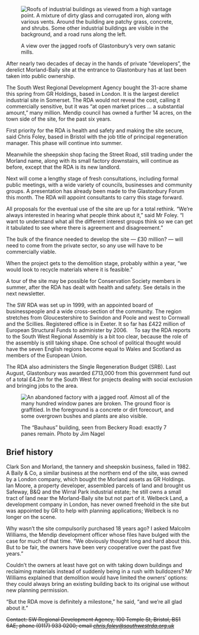 <figure>
<img src="../morland-Red17.jpg" alt="Roofs of industrial buildings as viewed from a high vantage point. A mixture of dirty glass and corrugated iron, along with various vents. Around the building are patchy grass, concrete, and shrubs. Some other industrial buildings are visible in the background, and a road runs along the left.">
<figcaption>

A view over the jagged roofs of Glastonbury’s very own satanic mills.

</figcaption>
</figure>

After nearly two decades of decay in the hands of private “developers”,
the derelict Morland-Baily site at the entrance to Glastonbury has at
last been taken into public ownership.

The South West Regional Development Agency bought the 31-acre shame this
spring from GR Holdings, based in London. It is the largest derelict
industrial site in Somerset. The RDA would not reveal the cost, calling
it commercially sensitive, but it was “at open market prices ... a
substantial amount,” many million. Mendip council has owned a further 14
acres, on the town side of the site, for the past six years.

First priority for the RDA is health and safety and making the site
secure, said Chris Foley, based in Bristol with the job title of
principal regeneration manager. This phase will continue into summer.

Meanwhile the sheepskin shop facing the Street Road, still trading under
the Morland name, along with its small factory downstairs, will continue
as before, except that the RDA is its new landlord.

Next will come a lengthy stage of fresh consultations, including formal
public meetings, with a wide variety of councils, businesses and
community groups. A presentation has already been made to the
Glastonbury Forum this month. The RDA will appoint consultants to carry
this stage forward.

All proposals for the eventual use of the site are up for a total
rethink. “We’re always interested in hearing what people think about
it,” said Mr Foley. “I want to understand what all the different
interest groups think so we can get it tabulated to see where there is
agreement and disagreement.”

The bulk of the finance needed to develop the site — £30 million? — will
need to come from the private sector, so any use will have to be
commercially viable.

When the project gets to the demolition stage, probably within a year,
“we would look to recycle materials where it is feasible.”

A tour of the site may be possible for Conservation Society members in
summer, after the RDA has dealt with health and safety. See details in
the next newsletter.

The SW RDA was set up in 1999, with an appointed board of businesspeople
and a wide cross-section of the community. The region stretches from
Gloucestershire to Swindon and Poole and west to Cornwall and the
Scillies. Registered office is in Exeter. It so far has £422 million of
European Structural Funds to administer by 2006.  To say the RDA reports
to the South West Regional Assembly is a bit too clear, because the role
of the assembly is still taking shape. One school of political thought
would have the seven English regions become equal to Wales and Scotland
as members of the European Union.

The RDA also administers the Single Regeneration Budget (SRB). Last
August, Glastonbury was awarded £713,000 from this government fund out
of a total £4.2m for the South West for projects dealing with social
exclusion and bringing jobs to the area.

<figure>
<img src="../morland-panes1.jpg" alt="An abandoned factory with a jagged roof. Almost all of the many hundred window panes are broken. The ground floor is graffitied. In the foreground is a concrete or dirt forecourt, and some overgrown bushes and plants are also visible.">
<figcaption>

The “Bauhaus” building, seen from Beckery Road: exactly 7 panes remain.
Photo by Jim Nagel

</figcaption>
</figure>

Brief history
-------------

Clark Son and Morland, the tannery and sheepskin business, failed in
1982. A Baily & Co, a similar business at the northern end of the site,
was owned by a London company, which bought the Morland assets as GR
Holdings. Ian Moore, a property developer, assembled parcels of land and
brought us Safeway, B&Q and the Wirral Park industrial estate; he still
owns a small tract of land near the Morland-Baily site but not part of
it. Welbeck Land, a development company in London, has never owned
freehold in the site but was appointed by GR to help with planning
applications; Welbeck is no longer on the scene.

Why wasn’t the site compulsorily purchased 18 years ago? I asked Malcolm
Williams, the Mendip development officer whose files have bulged with
the case for much of that time. “We obviously thought long and hard
about this. But to be fair, the owners have been very cooperative over
the past five years.”

Couldn’t the owners at least have got on with taking down buildings and
reclaiming materials instead of suddenly being in a rush with
bulldozers? Mr Williams explained that demolition would have limited the
owners’ options: they could always bring an existing building back to
its original use without new planning permission.

“But the RDA move is definitely a milestone,” he said, “and we’re all
glad about it.”

<del>

Contact: SW Regional Development Agency, 100 Temple St, Bristol, BS1
6AE; phone (0117) 933 0200; email *chris.foley@southwestrda.org.uk*

</del>
